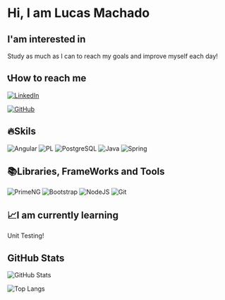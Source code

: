 
# Hi, I am Lucas Machado

## I'am interested in

Study as much as I can to reach my goals and improve myself each day!

## 📞How to reach me
[![LinkedIn](https://img.shields.io/badge/LinkedIn-0077B5?style=for-the-badge&logo=linkedin&logoColor=white)](https://www.linkedin.com/in/lucas-machado-1b5384248/)

[![GitHub](https://img.shields.io/badge/GitHub-100000?style=for-the-badge&logo=github&logoColor=white)](https://github.com/LucasMachado67)
## 🔥Skils
![Angular](https://img.shields.io/badge/Angular-DD0031?style=for-the-badge&logo=angular&logoColor=white)
![PL](https://img.shields.io/badge/PL%2FSQL-FFFFFF?style=for-the-badge&logo=oracle&logoColor=FF0000&labelColor=FFFFFF&color=FF0000)
![PostgreSQL](https://img.shields.io/badge/PostgreSQL-316192?style=for-the-badge&logo=postgresql&logoColor=white)
![Java](https://img.shields.io/badge/java-%23ED8B00.svg?style=for-the-badge&logo=openjdk&logoColor=white)
![Spring](https://img.shields.io/badge/spring-%236DB33F.svg?style=for-the-badge&logo=spring&logoColor=white)
    

## 📚Libraries, FrameWorks and Tools


![PrimeNG](https://img.shields.io/badge/PrimeNG-FF9800?style=for-the-badge&logo=primeng&logoColor=white)
![Bootstrap](https://img.shields.io/badge/-boostrap-0D1117?style=for-the-badge&logo=bootstrap&labelColor=0D1117)
![NodeJS](https://img.shields.io/badge/node.js-6DA55F?style=for-the-badge&logo=node.js&logoColor=white)
	![Git](https://img.shields.io/badge/GIT-E44C30?style=for-the-badge&logo=git&logoColor=white)

## 📈I am currently learning
Unit Testing!

## GitHub Stats

![GitHub Stats](https://github-readme-stats.vercel.app/api?username=LucasMachado67&theme=transparent&bg_color=000&border_color=872BFA&show_icons=true&icon_color=872BFA&title_color=872BFA&text_color=FFF)

![Top Langs](https://github-readme-stats-git-masterrstaa-rickstaa.vercel.app/api/top-langs/?username=LucasMachado67&layout=compact&bg_color=000&border_color=872BFA&title_color=872BFA&text_color=FFF)




